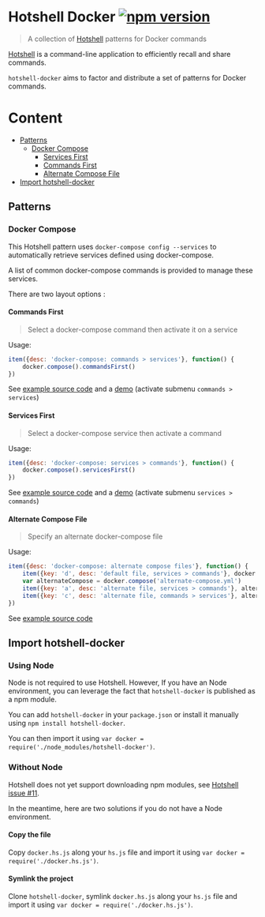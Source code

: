 # Hotshell Docker [![npm version](https://badge.fury.io/js/hotshell-docker.svg)](https://www.npmjs.com/package/hotshell-docker)

> A collection of [Hotshell](http://julienmoumne.github.io/hotshell) patterns for Docker commands

[Hotshell](http://julienmoumne.github.io/hotshell)
is a command-line application to efficiently recall and share commands.

`hotshell-docker` aims to factor and distribute a set of patterns for Docker commands.

# Content

  - [Patterns](#patterns)
    * [Docker Compose](#docker-compose)
        - [Services First](#services-first)
        - [Commands First](#commands-first)
        - [Alternate Compose File](#alternate-compose-file)
  - [Import hotshell-docker](#import-hotshell-docker)


## Patterns

### Docker Compose

This Hotshell pattern uses `docker-compose config --services` to
automatically retrieve services defined using docker-compose.

A list of common docker-compose commands is provided to manage these services.

There are two layout options :

#### Commands First

> Select a docker-compose command then activate it on a service

Usage:

```javascript
item({desc: 'docker-compose: commands > services'}, function() {
    docker.compose().commandsFirst()
})
```

See [example source code](./examples/compose/commands-first.hs.js)
and a [demo](http://moumne.com/hotshell/demos/docker-compose.hs.js.html) (activate submenu `commands > services`)

#### Services First

> Select a docker-compose service then activate a command

Usage:

```javascript
item({desc: 'docker-compose: services > commands'}, function() {
    docker.compose().servicesFirst()
})
```

See [example source code](./examples/compose/services-first.hs.js)
and a [demo](http://moumne.com/hotshell/demos/docker-compose.hs.js.html) (activate submenu `services > commands`)

#### Alternate Compose File

> Specify an alternate docker-compose file

Usage:

```javascript
item({desc: 'docker-compose: alternate compose files'}, function() {
    item({key: 'd', desc: 'default file, services > commands'}, docker.compose().servicesFirst)
    var alternateCompose = docker.compose('alternate-compose.yml')
    item({key: 'a', desc: 'alternate file, services > commands'}, alternateCompose.servicesFirst)
    item({key: 'c', desc: 'alternate file, commands > services'}, alternateCompose.commandsFirst)
})
```

See [example source code](./examples/compose/alternate-compose-files.hs.js)

## Import hotshell-docker

### Using Node

Node is not required to use Hotshell.
However, If you have an Node environment, you can leverage
the fact that `hotshell-docker` is published as a npm module.

You can add `hotshell-docker` in your `package.json` or install it manually using `npm install hotshell-docker`.

You can then import it using `var docker = require('./node_modules/hotshell-docker')`.

### Without Node

Hotshell does not yet support downloading npm modules, see [Hotshell issue #11](https://github.com/julienmoumne/hotshell/issues/11).

In the meantime, here are two solutions if you do not have a Node environment.

#### Copy the file

Copy `docker.hs.js` along your `hs.js` file and import it using `var docker = require('./docker.hs.js')`.

#### Symlink the project

Clone `hotshell-docker`, symlink `docker.hs.js` along your `hs.js` file and import it using `var docker = require('./docker.hs.js')`.